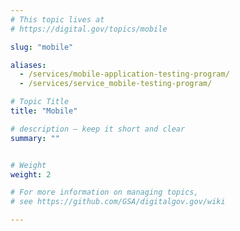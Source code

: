 ```yaml
---
# This topic lives at
# https://digital.gov/topics/mobile

slug: "mobile"

aliases:
  - /services/mobile-application-testing-program/
  - /services/service_mobile-testing-program/

# Topic Title
title: "Mobile"

# description — keep it short and clear
summary: ""


# Weight
weight: 2

# For more information on managing topics,
# see https://github.com/GSA/digitalgov.gov/wiki

---
```

